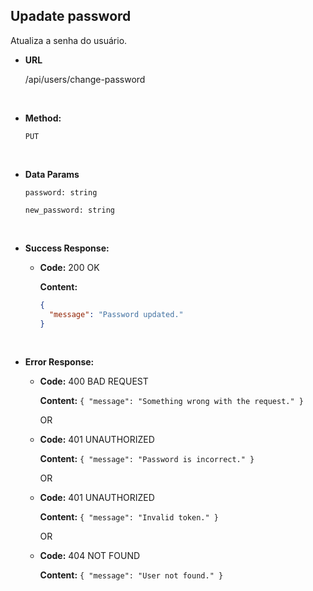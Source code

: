 ## **Upadate password**

Atualiza a senha do usuário.

- **URL**

  /api/users/change-password

  </br>

- **Method:**

  `PUT`

</br>

- **Data Params**

  `password: string`

  `new_password: string`

</br>

- **Success Response:**

  - **Code:** 200 OK

    **Content:**

    ```json
    {
      "message": "Password updated."
    }
    ```

</br>

- **Error Response:**

  - **Code:** 400 BAD REQUEST

    **Content:** `{ "message": "Something wrong with the request." }`

    OR

  - **Code:** 401 UNAUTHORIZED

    **Content:** `{ "message": "Password is incorrect." }`

    OR

  - **Code:** 401 UNAUTHORIZED

    **Content:** `{ "message": "Invalid token." }`

    OR

  - **Code:** 404 NOT FOUND

    **Content:** `{ "message": "User not found." }`

